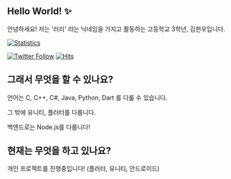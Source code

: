 ## Hello World! ✨ 

안녕하세요! 저는 '러리' 라는 닉네임을 가지고 활동하는 고등학교 3학년, 김현우입니다.

[![Statistics](https://github-readme-stats.vercel.app/api?username=Coalery&show_icons=true)](https://github.com/Coalery)

<!-- *[![Solved.ac](http://mazassumnida.wtf/api/generate_badge?boj=doralife12)](https://solved.ac/doralife12) -->

[![Twitter Follow](https://img.shields.io/twitter/follow/_Coalery?label=%40_Coalery&style=social)](https://twitter.com/_Coalery)
[![Hits](https://hits.seeyoufarm.com/api/count/incr/badge.svg?url=https%3A%2F%2Fgithub.com%2FCoalery)](https://github.com/Coalery)

## 그래서 무엇을 할 수 있나요?

언어는 C, C++, C#, Java, Python, Dart 를 다룰 수 있습니다.

그 밖에 유니티, 플러터를 다룹니다.

백엔드로는 Node.js를 다룹니다!

## 현재는 무엇을 하고 있나요?

개인 프로젝트를 진행중입니다! (플러터, 유니티, 안드로이드)
